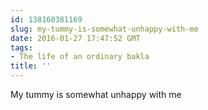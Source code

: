 ```yaml
---
id: 138160381169
slug: my-tummy-is-somewhat-unhappy-with-me
date: 2016-01-27 17:47:52 GMT
tags:
- The life of an ordinary bakla
title: ''
---
```

My tummy is somewhat unhappy with me  